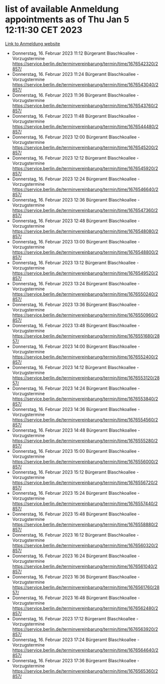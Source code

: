 # list of available Anmeldung appointments as of Thu Jan  5 12:11:30 CET 2023
[Link to Anmeldung website](https://service.berlin.de/terminvereinbarung/termin/tag.php?termin=0&anliegen[]=120686&dienstleisterlist=122210,122217,327316,122219,327312,122227,327314,122231,327346,122243,327348,122252,329742,122260,329745,122262,329748,122254,329751,122271,327278,122273,327274,122277,327276,330436,122280,327294,122282,327290,122284,327292,327539,122291,327270,122285,327266,122286,327264,122296,327268,150230,329760,122301,327282,122297,327286,122294,327284,122312,329763,122314,329775,122304,327330,122311,327334,122309,327332,122281,327352,122279,329772,122276,327324,122274,327326,122267,329766,122246,327318,122251,327320,122257,327322,122208,327298,122226,327300,121362,121364&herkunft=http%3A%2F%2Fservice.berlin.de%2Fdienstleistung%2F120686%2F)
- Donnerstag, 16. Februar 2023 11:12 Bürgeramt Blaschkoallee - Vorzugstermine https://service.berlin.de/terminvereinbarung/termin/time/1676542320/2857/
- Donnerstag, 16. Februar 2023 11:24 Bürgeramt Blaschkoallee - Vorzugstermine https://service.berlin.de/terminvereinbarung/termin/time/1676543040/2857/
- Donnerstag, 16. Februar 2023 11:36 Bürgeramt Blaschkoallee - Vorzugstermine https://service.berlin.de/terminvereinbarung/termin/time/1676543760/2857/
- Donnerstag, 16. Februar 2023 11:48 Bürgeramt Blaschkoallee - Vorzugstermine https://service.berlin.de/terminvereinbarung/termin/time/1676544480/2857/
- Donnerstag, 16. Februar 2023 12:00 Bürgeramt Blaschkoallee - Vorzugstermine https://service.berlin.de/terminvereinbarung/termin/time/1676545200/2857/
- Donnerstag, 16. Februar 2023 12:12 Bürgeramt Blaschkoallee - Vorzugstermine https://service.berlin.de/terminvereinbarung/termin/time/1676545920/2857/
- Donnerstag, 16. Februar 2023 12:24 Bürgeramt Blaschkoallee - Vorzugstermine https://service.berlin.de/terminvereinbarung/termin/time/1676546640/2857/
- Donnerstag, 16. Februar 2023 12:36 Bürgeramt Blaschkoallee - Vorzugstermine https://service.berlin.de/terminvereinbarung/termin/time/1676547360/2857/
- Donnerstag, 16. Februar 2023 12:48 Bürgeramt Blaschkoallee - Vorzugstermine https://service.berlin.de/terminvereinbarung/termin/time/1676548080/2857/
- Donnerstag, 16. Februar 2023 13:00 Bürgeramt Blaschkoallee - Vorzugstermine https://service.berlin.de/terminvereinbarung/termin/time/1676548800/2857/
- Donnerstag, 16. Februar 2023 13:12 Bürgeramt Blaschkoallee - Vorzugstermine https://service.berlin.de/terminvereinbarung/termin/time/1676549520/2857/
- Donnerstag, 16. Februar 2023 13:24 Bürgeramt Blaschkoallee - Vorzugstermine https://service.berlin.de/terminvereinbarung/termin/time/1676550240/2857/
- Donnerstag, 16. Februar 2023 13:36 Bürgeramt Blaschkoallee - Vorzugstermine https://service.berlin.de/terminvereinbarung/termin/time/1676550960/2857/
- Donnerstag, 16. Februar 2023 13:48 Bürgeramt Blaschkoallee - Vorzugstermine https://service.berlin.de/terminvereinbarung/termin/time/1676551680/2857/
- Donnerstag, 16. Februar 2023 14:00 Bürgeramt Blaschkoallee - Vorzugstermine https://service.berlin.de/terminvereinbarung/termin/time/1676552400/2857/
- Donnerstag, 16. Februar 2023 14:12 Bürgeramt Blaschkoallee - Vorzugstermine https://service.berlin.de/terminvereinbarung/termin/time/1676553120/2857/
- Donnerstag, 16. Februar 2023 14:24 Bürgeramt Blaschkoallee - Vorzugstermine https://service.berlin.de/terminvereinbarung/termin/time/1676553840/2857/
- Donnerstag, 16. Februar 2023 14:36 Bürgeramt Blaschkoallee - Vorzugstermine https://service.berlin.de/terminvereinbarung/termin/time/1676554560/2857/
- Donnerstag, 16. Februar 2023 14:48 Bürgeramt Blaschkoallee - Vorzugstermine https://service.berlin.de/terminvereinbarung/termin/time/1676555280/2857/
- Donnerstag, 16. Februar 2023 15:00 Bürgeramt Blaschkoallee - Vorzugstermine https://service.berlin.de/terminvereinbarung/termin/time/1676556000/2857/
- Donnerstag, 16. Februar 2023 15:12 Bürgeramt Blaschkoallee - Vorzugstermine https://service.berlin.de/terminvereinbarung/termin/time/1676556720/2857/
- Donnerstag, 16. Februar 2023 15:24 Bürgeramt Blaschkoallee - Vorzugstermine https://service.berlin.de/terminvereinbarung/termin/time/1676557440/2857/
- Donnerstag, 16. Februar 2023 15:48 Bürgeramt Blaschkoallee - Vorzugstermine https://service.berlin.de/terminvereinbarung/termin/time/1676558880/2857/
- Donnerstag, 16. Februar 2023 16:12 Bürgeramt Blaschkoallee - Vorzugstermine https://service.berlin.de/terminvereinbarung/termin/time/1676560320/2857/
- Donnerstag, 16. Februar 2023 16:24 Bürgeramt Blaschkoallee - Vorzugstermine https://service.berlin.de/terminvereinbarung/termin/time/1676561040/2857/
- Donnerstag, 16. Februar 2023 16:36 Bürgeramt Blaschkoallee - Vorzugstermine https://service.berlin.de/terminvereinbarung/termin/time/1676561760/2857/
- Donnerstag, 16. Februar 2023 16:48 Bürgeramt Blaschkoallee - Vorzugstermine https://service.berlin.de/terminvereinbarung/termin/time/1676562480/2857/
- Donnerstag, 16. Februar 2023 17:12 Bürgeramt Blaschkoallee - Vorzugstermine https://service.berlin.de/terminvereinbarung/termin/time/1676563920/2857/
- Donnerstag, 16. Februar 2023 17:24 Bürgeramt Blaschkoallee - Vorzugstermine https://service.berlin.de/terminvereinbarung/termin/time/1676564640/2857/
- Donnerstag, 16. Februar 2023 17:36 Bürgeramt Blaschkoallee - Vorzugstermine https://service.berlin.de/terminvereinbarung/termin/time/1676565360/2857/
